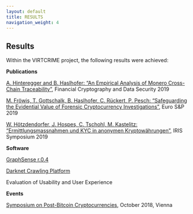 ```yaml
---
layout: default
title: RESULTS
navigation_weight: 4
---
```

## Results

Within the VIRTCRIME project, the following results were achieved:

**Publications**

[A. Hinteregger and B. Haslhofer: “An Empirical Analysis of Monero Cross-Chain Traceability”](http://fc19.ifca.ai/preproceedings/27-preproceedings.pdf), Financial Cryptography and Data Security 2019

[M. Fröwis, T. Gottschalk, B. Haslhofer, C. Rückert, P. Pesch: “Safeguarding the Evidential Value of Forensic Cryptocurrency Investigations”](https://arxiv.org/abs/1906.12221), Euro S&P 2019

[W. Hötzdendorfer, J. Hospes, C. Tschohl, M. Kastelitz: “Ermittlungsmassnahmen und KYC in anonymen Kryptowährungen”](https://www.researchinstitute.at/files/583-memory-business/text/presentations/RI_Ermittlungsma%C3%9Fnahmen_und_KYC_in_anonymen_Blockchains.pdf), IRIS Symposium 2019


**Software**

[GraphSense r.0.4](https://graphsense.info/news.html)

[Darknet Crawling Platform](https://virtcrime.xylem-technologies.com/)

Evaluation of Usability and User Experience

**Events**

[Symposium on Post-Bitcoin Cryptocurrencies](https://www.ait.ac.at/en/about-the-ait/center/center-for-digital-safety-security/fairs-events/symposium-on-post-bitcoin-cryptocurrencies/), October 2018, Vienna
